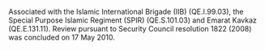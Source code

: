  Associated with the Islamic International Brigade (IIB) (QE.I.99.03), the
Special Purpose Islamic Regiment (SPIR) (QE.S.101.03) and Emarat Kavkaz
(QE.E.131.11). Review pursuant to Security Council resolution 1822 (2008) was
concluded on 17 May 2010. 
